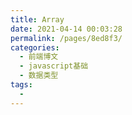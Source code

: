 ```yaml
---
title: Array
date: 2021-04-14 00:03:28
permalink: /pages/8ed8f3/
categories:
  - 前端博文
  - javascript基础
  - 数据类型
tags:
  -
---
```

